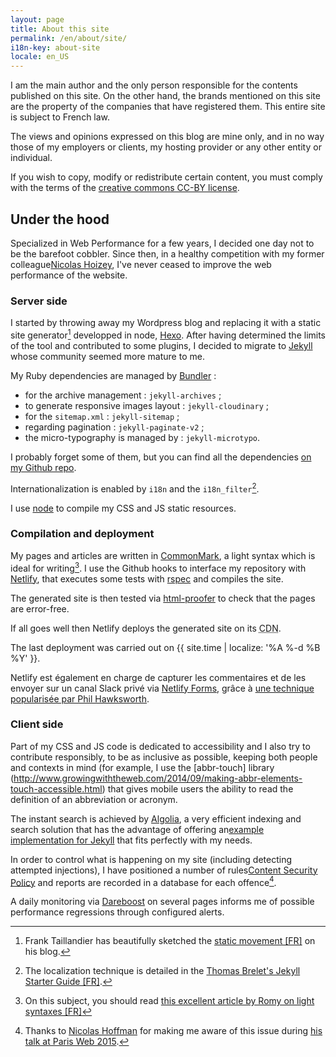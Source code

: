 ```yaml
---
layout: page
title: About this site
permalink: /en/about/site/
i18n-key: about-site
locale: en_US
---
```


I am the main author and the only person responsible for the contents published on this site. On the other hand, the brands mentioned on this site are the property of the companies that have registered them. This entire site is subject to French law.

The views and opinions expressed on this blog are mine only, and in no way those of my employers or clients, my hosting provider or any other entity or individual.

If you wish to copy, modify or redistribute certain content, you must comply with the terms of the [creative commons CC-BY license](http://creativecommons.org/licenses/by/3.0/).

## Under the hood

Specialized in Web Performance for a few years, I decided one day not to be the barefoot cobbler. Since then, in a healthy competition with my former colleague[Nicolas Hoizey](http://nicolas-hoizey.com/), I've never ceased to improve the web performance of the website.

### Server side

I started by throwing away my Wordpress blog and replacing it with a static site generator[^static] developped in node, [Hexo](https://github.com/hexojs/hexo). After having determined the limits of the tool and contributed to some plugins, I decided to migrate to [Jekyll](https://jekyllrb.com/) whose community seemed more mature to me.

[^static]: Frank Taillandier has beautifully sketched the [static movement [FR]](http://frank.taillandier.me/2016/03/08/les-gestionnaires-de-contenu-statique/) on his blog.

My Ruby dependencies are managed by [Bundler](http://bundler.io/) :

* for the archive management : `jekyll-archives` ;
* to generate responsive images layout : `jekyll-cloudinary` ;
* for the `sitemap.xml` : `jekyll-sitemap` ;
* regarding pagination : `jekyll-paginate-v2` ;
* the micro-typography is managed by : `jekyll-microtypo`.

I probably forget some of them, but you can find all the dependencies [on my Github repo](https://github.com/borisschapira/borisschapira.com/blob/master/Gemfile "Jekyll code for BorisSchapira.com").

Internationalization is enabled by `i18n` and the `i18n_filter`[^2].

[^2]: The localization technique is detailed in the [Thomas Brelet's Jekyll Starter Guide [FR]](http://www.toam.fr/20-05-2013-guide-demarrage-jekyll/#localiser-jekyll).

I use [node](https://nodejs.org/) to compile my CSS and JS static resources.

### Compilation and deployment

My pages and articles are written in [CommonMark](https://commonmark.org/), a light syntax which is ideal for writing[^3]. I use the Github hooks to interface my repository with [Netlify](https://www.netlify.com/), that executes some tests with [rspec](http://rspec.info/) and compiles the site.

The generated site is then tested via [html-proofer](https://github.com/gjtorikian/html-proofer) to check that the pages are error-free.

If all goes well then Netlify deploys the generated site on its <abbr title="Content Delivery Network">CDN</abbr>.

The last deployment was carried out on {{ site.time | localize: '%A %-d %B %Y' }}.

Netlify est également en charge de capturer les commentaires et de les envoyer sur un canal Slack privé via [Netlify Forms](https://www.netlify.com/docs/form-handling/), grâce à [une technique popularisée par Phil Hawksworth](https://github.com/philhawksworth/jamstack-comments-engine).

[^3]: On this subject, you should read [this excellent article by Romy on light syntaxes [FR]](http://romy.tetue.net/syntaxes-legeres-pour-rediger)

### Client side

Part of my CSS and JS code is dedicated to accessibility and I also try to contribute responsibly, to be as inclusive as possible, keeping both people and contexts in mind (for example, I use the [abbr-touch] library (http://www.growingwiththeweb.com/2014/09/making-abbr-elements-touch-accessible.html) that gives mobile users the ability to read the definition of an abbreviation or acronym.

The instant search is achieved by [Algolia](https://www.algolia.com/), a very efficient indexing and search solution that has the advantage of offering an[example implementation for Jekyll](https://blog.algolia.com/instant-search-blog-documentation-jekyll-plugin/ "Add instant search to your blog or documentation using our Jekyll plugin") that fits perfectly with my needs.

In order to control what is happening on my site (including detecting attempted injections), I have positioned a number of rules[Content Security Policy](https://developer.mozilla.org/fr/docs/S%C3%A9curit%C3%A9curit%C3%A9/CSP) and reports are recorded in a database for each offence[^7].

A daily monitoring via [Dareboost](https://www.dareboost.com/) on several pages informs me of possible performance regressions through configured alerts.

[^7]: Thanks to [Nicolas Hoffman](https://twitter.com/Nico3333fr) for making me aware of this issue during [his talk at Paris Web 2015](http://www.nicolas-hoffmann.net/content-security-policy-parisweb-2015/ "CSP: Content Security Policy").